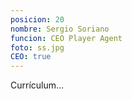 ```yaml
---
posicion: 20
nombre: Sergio Soriano
funcion: CEO Player Agent
foto: ss.jpg
CEO: true
---
```

Currículum...
